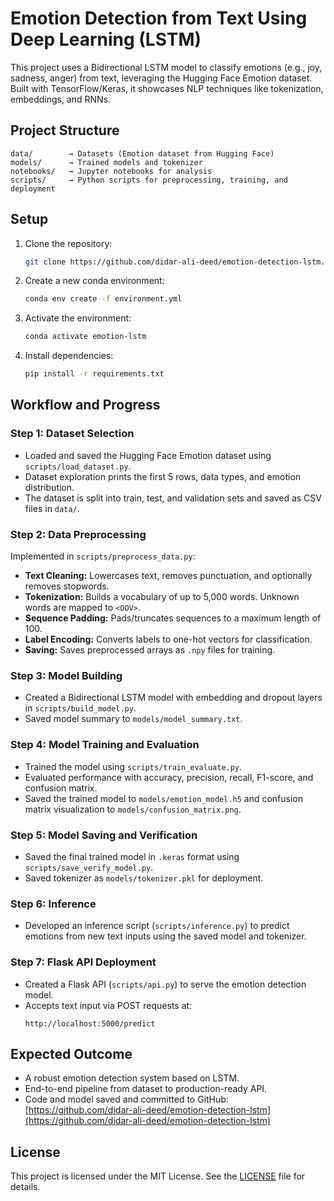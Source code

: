 # Emotion Detection from Text Using Deep Learning (LSTM)

This project uses a Bidirectional LSTM model to classify emotions (e.g., joy, sadness, anger) from text, leveraging the Hugging Face Emotion dataset. Built with TensorFlow/Keras, it showcases NLP techniques like tokenization, embeddings, and RNNs.

## Project Structure
```
data/        → Datasets (Emotion dataset from Hugging Face)
models/      → Trained models and tokenizer
notebooks/   → Jupyter notebooks for analysis
scripts/     → Python scripts for preprocessing, training, and deployment
```

## Setup
1. Clone the repository:
   ```bash
   git clone https://github.com/didar-ali-deed/emotion-detection-lstm.git
   ```
2. Create a new conda environment:
   ```bash
   conda env create -f environment.yml
   ```
3. Activate the environment:
   ```bash
   conda activate emotion-lstm
   ```
4. Install dependencies:
   ```bash
   pip install -r requirements.txt
   ```

## Workflow and Progress

### Step 1: Dataset Selection
- Loaded and saved the Hugging Face Emotion dataset using `scripts/load_dataset.py`.
- Dataset exploration prints the first 5 rows, data types, and emotion distribution.
- The dataset is split into train, test, and validation sets and saved as CSV files in `data/`.

### Step 2: Data Preprocessing
Implemented in `scripts/preprocess_data.py`:
- **Text Cleaning:** Lowercases text, removes punctuation, and optionally removes stopwords.
- **Tokenization:** Builds a vocabulary of up to 5,000 words. Unknown words are mapped to `<OOV>`.
- **Sequence Padding:** Pads/truncates sequences to a maximum length of 100.
- **Label Encoding:** Converts labels to one-hot vectors for classification.
- **Saving:** Saves preprocessed arrays as `.npy` files for training.

### Step 3: Model Building
- Created a Bidirectional LSTM model with embedding and dropout layers in `scripts/build_model.py`.
- Saved model summary to `models/model_summary.txt`.

### Step 4: Model Training and Evaluation
- Trained the model using `scripts/train_evaluate.py`.
- Evaluated performance with accuracy, precision, recall, F1-score, and confusion matrix.
- Saved the trained model to `models/emotion_model.h5` and confusion matrix visualization to `models/confusion_matrix.png`.

### Step 5: Model Saving and Verification
- Saved the final trained model in `.keras` format using `scripts/save_verify_model.py`.
- Saved tokenizer as `models/tokenizer.pkl` for deployment.

### Step 6: Inference
- Developed an inference script (`scripts/inference.py`) to predict emotions from new text inputs using the saved model and tokenizer.

### Step 7: Flask API Deployment
- Created a Flask API (`scripts/api.py`) to serve the emotion detection model.
- Accepts text input via POST requests at:
  ```
  http://localhost:5000/predict
  ```

## Expected Outcome
- A robust emotion detection system based on LSTM.
- End-to-end pipeline from dataset to production-ready API.
- Code and model saved and committed to GitHub:
  [https://github.com/didar-ali-deed/emotion-detection-lstm](https://github.com/didar-ali-deed/emotion-detection-lstm)

## License
This project is licensed under the MIT License. See the [LICENSE](LICENSE) file for details.